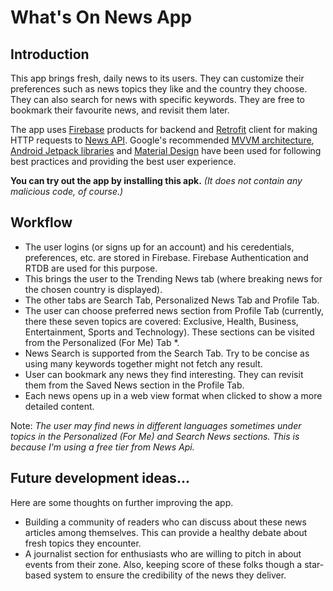# What's On News App

## Introduction

This app brings fresh, daily news to its users. They can customize their preferences such as news topics they like and the country they choose. They can also search for news with specific keywords. They are free to bookmark their favourite news, and revisit them later. 

The app uses [Firebase](https://firebase.google.com/docs/guides) products for backend and [Retrofit](https://square.github.io/retrofit/) client for making HTTP requests to [News API](https://newsapi.org/).
Google's recommended [MVVM architecture](https://youtu.be/_T4zjIEkGOM?t=97), [Android Jetpack libraries](https://developer.android.com/jetpack#architecture-components) and [Material Design](https://material.io/develop/android) have been used for following best practices and providing the best user experience.

**You can try out the app by installing this apk.** *(It does not contain any malicious code, of course.)*

## Workflow 

- The user logins (or signs up for an account) and his ceredentials, preferences, etc. are stored in Firebase. Firebase Authentication and RTDB are used for this purpose.
- This brings the user to the Trending News tab (where breaking news for the chosen country is displayed).
- The other tabs are Search Tab, Personalized News Tab and Profile Tab.
- The user can choose preferred news section from Profile Tab (currently, there these seven topics are covered: Exclusive, Health, Business, Entertainment, Sports and Technology). These sections can be visited from the Personalized (For Me) Tab *.
- News Search is supported from the Search Tab. Try to be concise as using many keywords together might not fetch any result.
- User can bookmark any news they find interesting. They can revisit them from the Saved News section in the Profile Tab.
- Each news opens up in a web view format when clicked to show a more detailed content.

Note: *The user may find news in different languages sometimes under topics in the Personalized (For Me) and Search News sections. This is because I'm using a free tier from News Api.*

## Future development ideas...

Here are some thoughts on further improving the app.
- Building a community of readers who can discuss about these news articles among themselves. This can provide a healthy debate about fresh topics they encounter.
- A journalist section for enthusiasts who are willing to pitch in about events from their zone. Also, keeping score of these folks though a star-based system to ensure the credibility of the news they deliver.
